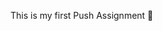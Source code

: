 This is my first Push Assignment 👋

<!--
**iamsly3/iamsly3** is a ✨ _special_ ✨ repository because its `README.md` (This is my first Push assignment on github) appears on your GitHub profile.

Here are some ideas to get you started:

- This is my first Push assignment on github...
- 🌱 I’m currently learning ...
- 👯 I’m looking to collaborate on ...
- 🤔 I’m looking for help with ...
- 💬 Ask me about ...
- 📫 How to reach me: ...
- 😄 Pronouns: ...
- ⚡ Fun fact: ...
-->
